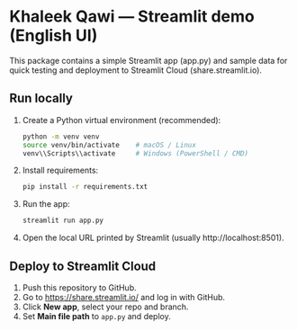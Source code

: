 # Khaleek Qawi — Streamlit demo (English UI)

This package contains a simple Streamlit app (app.py) and sample data for quick testing
and deployment to Streamlit Cloud (share.streamlit.io).

## Run locally
1. Create a Python virtual environment (recommended):
   ```bash
   python -m venv venv
   source venv/bin/activate    # macOS / Linux
   venv\\Scripts\\activate     # Windows (PowerShell / CMD)
   ```
2. Install requirements:
   ```bash
   pip install -r requirements.txt
   ```
3. Run the app:
   ```bash
   streamlit run app.py
   ```
4. Open the local URL printed by Streamlit (usually http://localhost:8501).

## Deploy to Streamlit Cloud
1. Push this repository to GitHub.
2. Go to https://share.streamlit.io/ and log in with GitHub.
3. Click **New app**, select your repo and branch.
4. Set **Main file path** to `app.py` and deploy.
